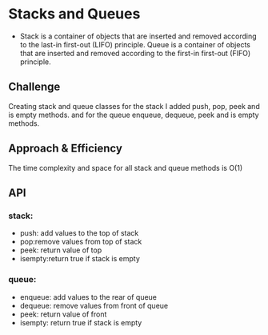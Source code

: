 # Stacks and Queues

* Stack is a container of objects that are inserted and removed according to the last-in first-out (LIFO) principle.
Queue is a container of objects that are inserted and removed according to the first-in first-out (FIFO) principle.



## Challenge

Creating stack and queue classes
for the stack I added push, pop, peek and is empty methods.
and for the queue enqueue, dequeue, peek and is empty methods.

## Approach & Efficiency

The time complexity and space for all stack and queue methods is O(1)

## API

### stack:

- push: add values to the top of stack
- pop:remove values from top of stack
- peek: return value of top
- isempty:return true if stack is empty

### queue:

- enqueue: add values to the rear of queue
- dequeue: remove values from front of queue
- peek: return value of front
- isempty: return true if stack is empty
